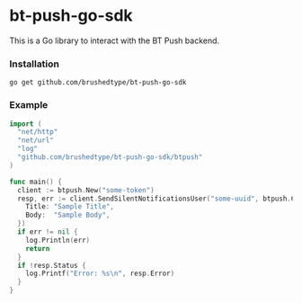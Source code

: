 # bt-push-go-sdk
This is a Go library to interact with the BT Push backend.

### Installation
```shell
go get github.com/brushedtype/bt-push-go-sdk
```

### Example
```go
import (
  "net/http"
  "net/url"
  "log"
  "github.com/brushedtype/bt-push-go-sdk/btpush"
)

func main() {
  client := btpush.New("some-token")
  resp, err := client.SendSilentNotificationsUser("some-uuid", btpush.Content{
    Title: "Sample Title",
    Body:  "Sample Body",
  })
  if err != nil {
    log.Println(err)
    return
  }
  if !resp.Status {
    log.Printf("Error: %s\n", resp.Error)
  }
}
```
